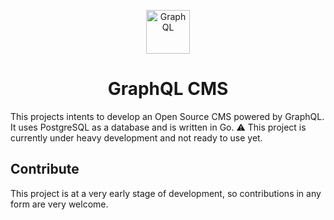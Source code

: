 <p align="center">
  <img alt="GraphQL" src="https://graphql.org/img/logo.svg" width="70" />
</p>
<h1 align="center">
  GraphQL CMS
</h1>

This projects intents to develop an Open Source CMS powered by GraphQL. It uses PostgreSQL as a database and is written in Go.
⚠️ This project is currently under heavy development and not ready to use yet.

## Contribute
This project is at a very early stage of development, so contributions in any form are very welcome.
